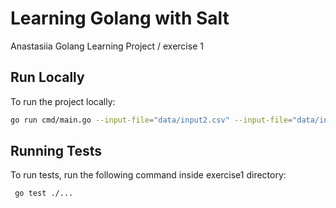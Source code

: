 
# Learning Golang with Salt

Anastasiia Golang Learning Project / exercise 1

## Run Locally
To run the project locally:
```bash
go run cmd/main.go --input-file="data/input2.csv" --input-file="data/input1.txt"
```



## Running Tests
To run tests, run the following command inside exercise1 directory:

```bash
 go test ./...
```
